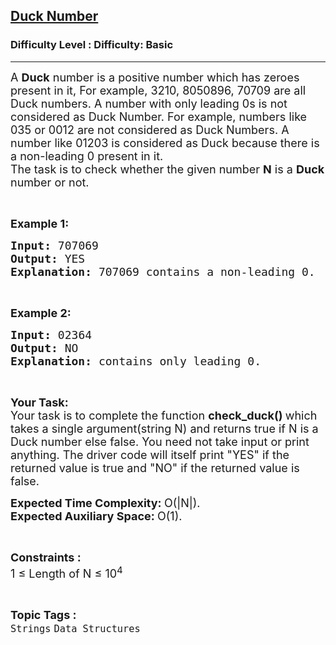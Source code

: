 <h2><a href="https://www.geeksforgeeks.org/problems/zero-number2158/0">Duck Number</a></h2><h3>Difficulty Level : Difficulty: Basic</h3><hr><div class="problems_problem_content__Xm_eO"><p><span style="font-size:18px">A <strong>Duck</strong> number is a positive number which has zeroes present in it, For example, 3210, 8050896, 70709 are all Duck numbers. A&nbsp;number&nbsp;with only leading 0s is not considered as Duck Number. For example, numbers like 035 or 0012 are not considered as Duck Numbers. A number like 01203 is considered as Duck because there is a non-leading 0 present in it.</span><br>
<span style="font-size:18px">The task is to check whether the given number <strong>N</strong> is a <strong>Duck</strong> number or not.</span></p>

<p>&nbsp;</p>

<p><span style="font-size:18px"><strong>Example 1:</strong></span></p>

<pre><span style="font-size:18px"><strong>Input:</strong> 707069
<strong>Output:</strong> YES
<strong>Explanation:</strong> 707069 contains a non-leading 0.</span></pre>

<p>&nbsp;</p>

<p><span style="font-size:18px"><strong>Example 2:</strong></span></p>

<pre><span style="font-size:18px"><strong>Input:</strong> 02364
<strong>Output:</strong> NO
<strong>Explanation:</strong> contains only leading 0.</span></pre>

<p>&nbsp;</p>

<p><span style="font-size:18px"><strong>Your Task:</strong><br>
Your task is to complete the function&nbsp;<strong>check_duck()&nbsp;</strong>which takes a single argument(string N) and returns true if N is a Duck number else false. You need not take input or print anything. The driver code will itself print "YES" if the returned value is true and "NO" if the returned value is false.</span></p>

<p><span style="font-size:18px"><strong>Expected Time Complexity:&nbsp;</strong>O(|N|).<br>
<strong>Expected Auxiliary Space:&nbsp;</strong>O(1).</span></p>

<p>&nbsp;</p>

<p><span style="font-size:18px"><strong>Constraints :</strong><br>
1 ≤ Length of N ≤ 10<sup>4</sup></span></p>
</div><br><p><span style=font-size:18px><strong>Topic Tags : </strong><br><code>Strings</code>&nbsp;<code>Data Structures</code>&nbsp;